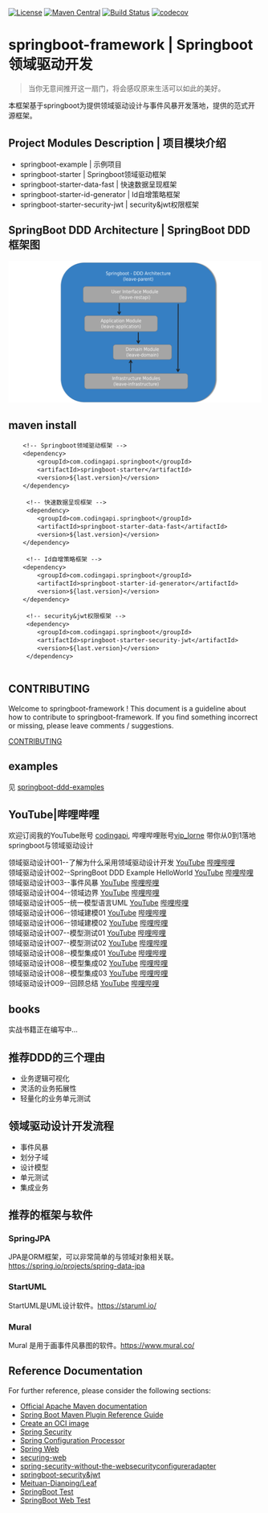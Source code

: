 [![License](https://img.shields.io/badge/License-Apache%202.0-blue.svg)](https://github.com/codingapi/springboot-framework/blob/main/LICENSE)
[![Maven Central](https://img.shields.io/maven-central/v/com.codingapi.springboot/springboot-starter.svg?label=Maven%20Central)](https://search.maven.org/search?q=g:%22com.codingapi.springboot%22%20AND%20a:%22springboot-starter%22)
[![Build Status](https://app.travis-ci.com/codingapi/springboot-framework.svg?branch=main)](https://app.travis-ci.com/codingapi/springboot-framework)
[![codecov](https://codecov.io/gh/codingapi/springboot-framework/branch/main/graph/badge.svg?token=Gl9LjJV6y4)](https://codecov.io/gh/codingapi/springboot-framework)

# springboot-framework | Springboot领域驱动开发

> 当你无意间推开这一扇门，将会感叹原来生活可以如此的美好。

本框架基于springboot为提供领域驱动设计与事件风暴开发落地，提供的范式开源框架。

## Project Modules Description | 项目模块介绍

* springboot-example | 示例项目
* springboot-starter | Springboot领域驱动框架
* springboot-starter-data-fast | 快速数据呈现框架
* springboot-starter-id-generator | Id自增策略框架
* springboot-starter-security-jwt | security&jwt权限框架

## SpringBoot DDD Architecture | SpringBoot DDD 框架图

![](./docs/img/ddd_architecture.png)

## maven install

```
    <!-- Springboot领域驱动框架 -->
    <dependency>
        <groupId>com.codingapi.springboot</groupId>
        <artifactId>springboot-starter</artifactId>
        <version>${last.version}</version>
    </dependency>
    
     <!-- 快速数据呈现框架 -->
     <dependency>
        <groupId>com.codingapi.springboot</groupId>
        <artifactId>springboot-starter-data-fast</artifactId>
        <version>${last.version}</version>
    </dependency>
    
     <!-- Id自增策略框架 -->
    <dependency>
        <groupId>com.codingapi.springboot</groupId>
        <artifactId>springboot-starter-id-generator</artifactId>
        <version>${last.version}</version>
    </dependency>
    
     <!-- security&jwt权限框架 -->
     <dependency>
        <groupId>com.codingapi.springboot</groupId>
        <artifactId>springboot-starter-security-jwt</artifactId>
        <version>${last.version}</version>
     </dependency>
     
```

## CONTRIBUTING

Welcome to springboot-framework ! This document is a guideline about how to contribute to springboot-framework.
If you find something incorrect or missing, please leave comments / suggestions.

[CONTRIBUTING](./CONTRIBUTING.md)

## examples

见 [springboot-ddd-examples](https://github.com/1991wangliang/springboot-ddd-examples) 

## YouTube|哔哩哔哩

欢迎订阅我的YouTube账号 [codingapi](https://www.youtube.com/channel/UCdAsCAxh453D7MfLfYWj0Eg),
哔哩哔哩账号[vip_lorne](https://space.bilibili.com/386239614) 带你从0到1落地springboot与领域驱动设计

领域驱动设计001--了解为什么采用领域驱动设计开发 [YouTube](https://www.youtube.com/watch?v=09uP_sMvhY8) [哔哩哔哩](https://www.bilibili.com/video/BV1WB4y157kv)     
领域驱动设计002--SpringBoot DDD Example
HelloWorld [YouTube](https://www.youtube.com/watch?v=d7LnYy8rTYI&t=149s) [哔哩哔哩](https://www.bilibili.com/video/BV1qU4y1k7DV)    
领域驱动设计003--事件风暴 [YouTube](https://www.youtube.com/watch?v=EiMvgIKT46I) [哔哩哔哩](https://www.bilibili.com/video/BV1tG41147AU)   
领域驱动设计004--领域边界 [YouTube](https://www.youtube.com/watch?v=l80I3LkvGdE) [哔哩哔哩](https://www.bilibili.com/video/BV1Za411d78d)   
领域驱动设计005--统一模型语言UML [YouTube](https://www.youtube.com/watch?v=FESDalckNQ4) [哔哩哔哩](https://www.bilibili.com/video/BV1gg411D7oe)      
领域驱动设计006--领域建模01 [YouTube](https://www.youtube.com/watch?v=Fee0oXCDZxA) [哔哩哔哩](https://www.bilibili.com/video/BV1DV4y1p7Rw)      
领域驱动设计006--领域建模02 [YouTube](https://www.youtube.com/watch?v=_VNmArHYZSI) [哔哩哔哩](https://www.bilibili.com/video/BV1i14y1t7wE)   
领域驱动设计007--模型测试01 [YouTube](https://www.youtube.com/watch?v=jCyGLAgjH8A) [哔哩哔哩](https://www.bilibili.com/video/BV1Jt4y1E7EX)      
领域驱动设计007--模型测试02 [YouTube](https://www.youtube.com/watch?v=dBFhNbb8LHg) [哔哩哔哩](https://www.bilibili.com/video/BV1HB4y1478r)      
领域驱动设计008--模型集成01 [YouTube](https://www.youtube.com/watch?v=lmLFHGxkL1g) [哔哩哔哩](https://www.bilibili.com/video/BV14P411V7kS)   
领域驱动设计008--模型集成02 [YouTube](https://www.youtube.com/watch?v=1A2OUn26sMc) [哔哩哔哩](https://www.bilibili.com/video/BV1DD4y167ea)   
领域驱动设计008--模型集成03 [YouTube](https://www.youtube.com/watch?v=vu-dyolhRJM) [哔哩哔哩](https://www.bilibili.com/video/BV1We4y1o7ob)    
领域驱动设计009--回顾总结 [YouTube](https://www.youtube.com/watch?v=VLPzblm1qPc) [哔哩哔哩](https://www.bilibili.com/video/BV1ZW4y1v7b5)    

## books

实战书籍正在编写中...

## 推荐DDD的三个理由

* 业务逻辑可视化
* 灵活的业务拓展性
* 轻量化的业务单元测试

## 领域驱动设计开发流程

* 事件风暴
* 划分子域
* 设计模型
* 单元测试
* 集成业务

## 推荐的框架与软件

### SpringJPA

JPA是ORM框架，可以非常简单的与领域对象相关联。 https://spring.io/projects/spring-data-jpa

### StartUML

StartUML是UML设计软件。https://staruml.io/

### Mural

Mural 是用于画事件风暴图的软件。https://www.mural.co/

## Reference Documentation

For further reference, please consider the following sections:

* [Official Apache Maven documentation](https://maven.apache.org/guides/index.html)
* [Spring Boot Maven Plugin Reference Guide](https://docs.spring.io/spring-boot/docs/2.7.1/maven-plugin/reference/html/)
* [Create an OCI image](https://docs.spring.io/spring-boot/docs/2.7.1/maven-plugin/reference/html/#build-image)
* [Spring Security](https://docs.spring.io/spring-boot/docs/2.7.1/reference/htmlsingle/#web.security)
* [Spring Configuration Processor](https://docs.spring.io/spring-boot/docs/2.7.1/reference/htmlsingle/#appendix.configuration-metadata.annotation-processor)
* [Spring Web](https://docs.spring.io/spring-boot/docs/2.7.1/reference/htmlsingle/#web)
* [securing-web](https://spring.io/guides/gs/securing-web/)
* [spring-security-without-the-websecurityconfigureradapter](https://spring.io/blog/2022/02/21/spring-security-without-the-websecurityconfigureradapter)
* [springboot-security&jwt](https://blog.csdn.net/u014553029/article/details/112759382)
* [Meituan-Dianping/Leaf](https://github.com/Meituan-Dianping/Leaf)
* [SpringBoot Test](https://spring.io/guides/gs/testing-web/)
* [SpringBoot Web Test](https://spring.io/guides/gs/testing-web/)  
